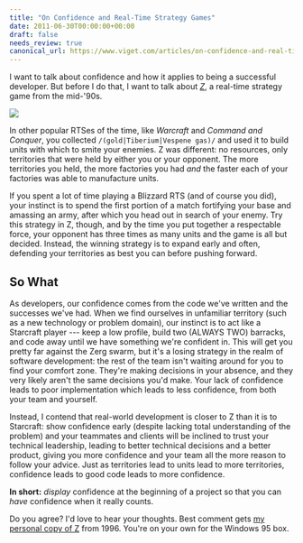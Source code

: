 ```yaml
---
title: "On Confidence and Real-Time Strategy Games"
date: 2011-06-30T00:00:00+00:00
draft: false
needs_review: true
canonical_url: https://www.viget.com/articles/on-confidence-and-real-time-strategy-games/
---
```


I want to talk about confidence and how it applies to being a successful
developer. But before I do that, I want to talk about
*[Z](https://en.wikipedia.org/wiki/Z_(video_game))*, a real-time
strategy game from the mid-'90s.

[![](https://upload.wikimedia.org/wikipedia/en/thumb/6/68/Z_The_Bitmap_Brothers.PNG/256px-Z_The_Bitmap_Brothers.PNG)](https://en.wikipedia.org/wiki/File:Z_The_Bitmap_Brothers.PNG)

In other popular RTSes of the time, like *Warcraft* and *Command and
Conquer*, you collected `/(gold|Tiberium|Vespene gas)/` and used it to
build units with which to smite your enemies. Z was different: no
resources, only territories that were held by either you or your
opponent. The more territories you held, the more factories you had
*and* the faster each of your factories was able to manufacture units.

If you spent a lot of time playing a Blizzard RTS (and of course you
did), your instinct is to spend the first portion of a match fortifying
your base and amassing an army, after which you head out in search of
your enemy. Try this strategy in Z, though, and by the time you put
together a respectable force, your opponent has three times as many
units and the game is all but decided. Instead, the winning strategy is
to expand early and often, defending your territories as best you can
before pushing forward.

## So What

As developers, our confidence comes from the code we've written and the
successes we've had. When we find ourselves in unfamiliar territory
(such as a new technology or problem domain), our instinct is to act
like a Starcraft player --- keep a low profile, build two (ALWAYS TWO)
barracks, and code away until we have something we're confident in. This
will get you pretty far against the Zerg swarm, but it's a losing
strategy in the realm of software development: the rest of the team
isn't waiting around for you to find your comfort zone. They're making
decisions in your absence, and they very likely aren't the same
decisions you'd make. Your lack of confidence leads to poor
implementation which leads to less confidence, from both your team and
yourself.

Instead, I contend that real-world development is closer to Z than it is
to Starcraft: show confidence early (despite lacking total understanding
of the problem) and your teammates and clients will be inclined to trust
your technical leadership, leading to better technical decisions and a
better product, giving you more confidence and your team all the more
reason to follow your advice. Just as territories lead to units lead to
more territories, confidence leads to good code leads to more
confidence.

**In short:** *display* confidence at the beginning of a project so that
you can *have* confidence when it really counts.

Do you agree? I'd love to hear your thoughts. Best comment gets [my
personal copy of Z](http://www.flickr.com/photos/deisinger/5888230612)
from 1996. You're on your own for the Windows 95 box.
